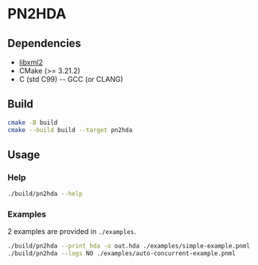 # PN2HDA

## Dependencies

- [libxml2](https://gitlab.gnome.org/GNOME/libxml2)
- CMake (>= 3.21.2)
- C (std C99) -- GCC (or CLANG)

## Build

```sh
cmake -B build
cmake --build build --target pn2hda
```

## Usage

### Help

```sh
./build/pn2hda --help
```

### Examples

2 examples are provided in `./examples`.

```sh
./build/pn2hda --print_hda -o out.hda ./examples/simple-example.pnml
./build/pn2hda --logs NO ./examples/auto-concurrent-example.pnml
```
